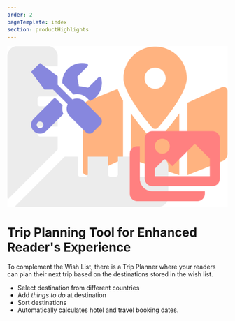 ```yaml
---
order: 2
pageTemplate: index
section: productHighlights
---
```

![Trip Planner tool](../../../images/feature-tools.svg)

# Trip Planning Tool for **Enhanced Reader's Experience**

To complement the Wish List, there is a Trip Planner where your readers can plan their next trip based on the destinations stored in the wish list.

- Select destination from different countries
- Add _things to do_ at destination
- Sort destinations
- Automatically calculates hotel and travel booking dates.
<!--
[Read More](/trip-planner)
-->